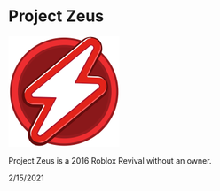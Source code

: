 # Project Zeus

![Project Zeus](/Art/clienticon.png)

Project Zeus is a 2016 Roblox Revival without an owner.

2/15/2021
